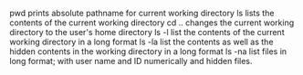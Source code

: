 pwd prints absolute pathname for current working directory
ls lists the contents of the current working directory
cd .. changes the current working directory to the user's home directory
ls -l list the contents of the current working directory in a long format
ls -la list the contents as well as the hidden contents in the working directory in a long format
ls -na list files in long format; with user name and ID numerically and hidden files.
